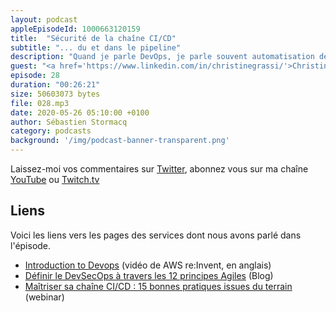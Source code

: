```yaml
---
layout: podcast
appleEpisodeId: 1000663120159
title:  "Sécurité de la chaîne CI/CD"
subtitle: "... du et dans le pipeline"
description: "Quand je parle DevOps, je parle souvent automatisation des builds et des déploiements. Les chaînes d'intégration continues et de déploiements continus doivent être sécurisées car elles peuvent déployer du code en production. Qui y a accès ? A quoi ont-elles accès ? Quelle est la qualité du code qui passe dedans ?  Dans cet épisode, nous discutons de la sécurité des chaînes de CI/CD."
guest: "<a href='https://www.linkedin.com/in/christinegrassi/'>Christine Grassi</a>, consultante sécurité cloud chez Devoteam Revolve."
episode: 28
duration: "00:26:21"
size: 50603073 bytes 
file: 028.mp3  
date: 2020-05-26 05:10:00 +0100
author: Sébastien Stormacq
category: podcasts
background: '/img/podcast-banner-transparent.png'
---
```


Laissez-moi vos commentaires sur [Twitter](https://twitter.com/sebsto), abonnez vous sur ma chaîne [YouTube](https://www.youtube.com/sebsto) ou [Twitch.tv](https://www.twitch.tv/sebAWS)

## Liens

Voici les liens vers les pages des services dont nous avons parlé dans l'épisode.

- [Introduction to Devops](https://www.youtube.com/watch?v=wugkTArXBYo&list=PLZ_TUMnTqfu807CK1WZis4h89umhDapCE&index=42) (vidéo de AWS re:Invent, en anglais)
- [Définir le DevSecOps à travers les 12 principes Agiles](https://blog.revolve.team/2020/04/07/definir-devsecops-principes-agiles/) (Blog)
- [Maîtriser sa chaîne CI/CD : 15 bonnes pratiques issues du terrain](https://www.gotostage.com/channel/2a0f3839a7f642ab973339dc0913c6ac/recording/9fae4720089745e29ce38bafe373d2a9/watch?source=CHANNEL) (webinar)
